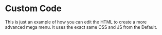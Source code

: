 # Custom Code

This is just an example of how you can edit the HTML to create a more advanced mega menu. It uses the exact same CSS and JS from the Default.